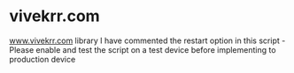 # vivekrr.com
www.vivekrr.com library
I have commented the restart option in this script - Please enable and test the script on a test device before implementing to production device
